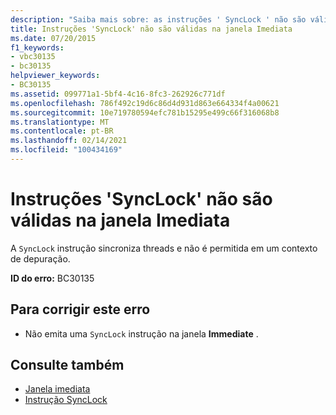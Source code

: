 ```yaml
---
description: "Saiba mais sobre: as instruções ' SyncLock ' não são válidas na janela Immediate"
title: Instruções 'SyncLock' não são válidas na janela Imediata
ms.date: 07/20/2015
f1_keywords:
- vbc30135
- bc30135
helpviewer_keywords:
- BC30135
ms.assetid: 099771a1-5bf4-4c16-8fc3-262926c771df
ms.openlocfilehash: 786f492c19d6c86d4d931d863e664334f4a00621
ms.sourcegitcommit: 10e719780594efc781b15295e499c66f316068b8
ms.translationtype: MT
ms.contentlocale: pt-BR
ms.lasthandoff: 02/14/2021
ms.locfileid: "100434169"
---
```

# <a name="synclock-statements-are-not-valid-in-the-immediate-window"></a>Instruções 'SyncLock' não são válidas na janela Imediata

A `SyncLock` instrução sincroniza threads e não é permitida em um contexto de depuração.  
  
 **ID do erro:** BC30135  
  
## <a name="to-correct-this-error"></a>Para corrigir este erro  
  
- Não emita uma `SyncLock` instrução na janela **Immediate** .  
  
## <a name="see-also"></a>Consulte também

- [Janela imediata](/visualstudio/ide/reference/immediate-window)
- [Instrução SyncLock](../language-reference/statements/synclock-statement.md)
